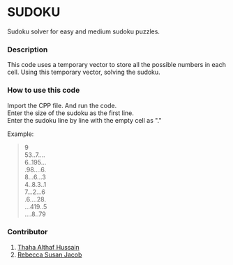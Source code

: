 # SUDOKU
Sudoku solver for easy and medium sudoku puzzles.

### Description 
This code uses a temporary vector to store all the possible numbers in each cell. Using this temporary vector, solving the sudoku.

### How to use this code
Import the CPP file. And run the code.   
Enter the size of the sudoku as the first line.   
Enter the sudoku line by line with the empty cell as "."   

Example:   
>9  
53..7....  
6..195...  
.98....6.  
8...6...3   
4..8.3..1   
7...2...6   
.6....28.   
...419..5   
....8..79

### Contributor
1. [Thaha Althaf Hussain](https://github.com/thaha-althaf)
2. [Rebecca Susan Jacob](https://github.com/b-jamba)
